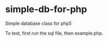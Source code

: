 simple-db-for-php
=================

Simple database class for php5

To test, first run the sql file, then example.php.
